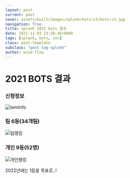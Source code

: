 ```yaml
---
layout: post
current: post
cover: assets/built/images/splunk/bots/v3/bots-v3.jpg
navigation: True
title: splunk 2021 bots 결과
date: 2021-11-03 23:28:36+0900
tags: [splunk, bots, soc]
class: post-template
subclass: "post tag-splunk"
author: wind-flow
---
```


# 2021 BOTS 결과

### 신청정보

![temInfo]({{site.url}}/assets/built/images/splunk/bots/v4/teamInfo.png)

### 팀 6등(34개팀)

![팀랭킹]({{site.url}}/assets/built/images/splunk/bots/v4/teamRanking.png)

### 개인 9등(52명)

![개인랭킹]({{site.url}}/assets/built/images/splunk/bots/v4/individualRanking.png)

2022년에는 1등을 목표로..!
